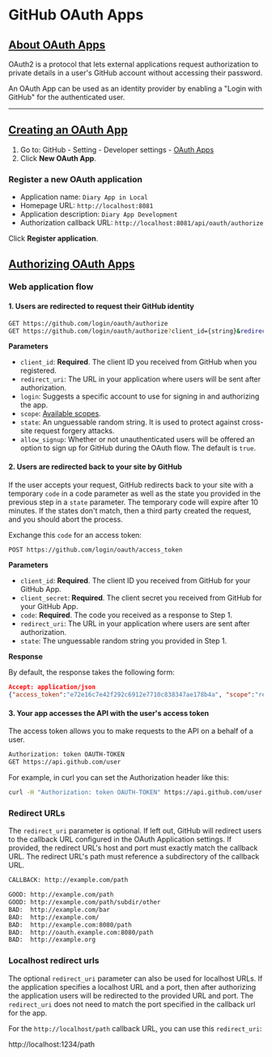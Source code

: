# GitHub OAuth Apps

## [About OAuth Apps](https://developer.github.com/apps/about-apps/#about-oauth-apps)

OAuth2 is a protocol that lets external applications request authorization to private details in a user's GitHub account without accessing their password.

An OAuth App can be used as an identity provider by enabling a "Login with GitHub" for the authenticated user.

---

## [Creating an OAuth App](https://developer.github.com/apps/building-oauth-apps/creating-an-oauth-app/)

1. Go to: GitHub - Setting - Developer settings - [OAuth Apps](https://github.com/settings/developers)
2. Click **New OAuth App**.

### Register a new OAuth application

- Application name: `Diary App in Local`
- Homepage URL: `http://localhost:8081`
- Application description: `Diary App Development`
- Authorization callback URL: `http://localhost:8081/api/oauth/authorize`

Click **Register application**.

## [Authorizing OAuth Apps](https://developer.github.com/apps/building-oauth-apps/authorizing-oauth-apps/)

### Web application flow

#### 1. Users are redirected to request their GitHub identity

```bash
GET https://github.com/login/oauth/authorize
GET https://github.com/login/oauth/authorize?client_id={string}&redirect_uri={string}&login={string}&scope={string}&state={string}&allow_signup={string}
```

**Parameters**

- `client_id`: **Required**. The client ID you received from GitHub when you registered.
- `redirect_uri`: The URL in your application where users will be sent after authorization.
- `login`: Suggests a specific account to use for signing in and authorizing the app.
- `scope`: [Available scopes](https://developer.github.com/apps/building-oauth-apps/understanding-scopes-for-oauth-apps/#available-scopes).
- `state`: An unguessable random string. It is used to protect against cross-site request forgery attacks.
- `allow_signup`: Whether or not unauthenticated users will be offered an option to sign up for GitHub during the OAuth flow. The default is `true`.

#### 2. Users are redirected back to your site by GitHub

If the user accepts your request, GitHub redirects back to your site with a temporary `code` in a code parameter as well as the state you provided in the previous step in a `state` parameter. The temporary code will expire after 10 minutes. If the states don't match, then a third party created the request, and you should abort the process.

Exchange this `code` for an access token:

```bash
POST https://github.com/login/oauth/access_token
```

**Parameters**

- `client_id`: **Required**. The client ID you received from GitHub for your GitHub App.
- `client_secret`: **Required**. The client secret you received from GitHub for your GitHub App.
- `code`: **Required**. The code you received as a response to Step 1.
- `redirect_uri`: The URL in your application where users are sent after authorization.
- `state`: The unguessable random string you provided in Step 1.

**Response**

By default, the response takes the following form:

```json
Accept: application/json
{"access_token":"e72e16c7e42f292c6912e7710c838347ae178b4a", "scope":"repo,gist", "token_type":"bearer"}
```

#### 3. Your app accesses the API with the user's access token

The access token allows you to make requests to the API on a behalf of a user.

```bash
Authorization: token OAUTH-TOKEN
GET https://api.github.com/user
```

For example, in curl you can set the Authorization header like this:

```bash
curl -H "Authorization: token OAUTH-TOKEN" https://api.github.com/user
```

### Redirect URLs

The `redirect_uri` parameter is optional. If left out, GitHub will redirect users to the callback URL configured in the OAuth Application settings. If provided, the redirect URL's host and port must exactly match the callback URL. The redirect URL's path must reference a subdirectory of the callback URL.

```bash
CALLBACK: http://example.com/path

GOOD: http://example.com/path
GOOD: http://example.com/path/subdir/other
BAD:  http://example.com/bar
BAD:  http://example.com/
BAD:  http://example.com:8080/path
BAD:  http://oauth.example.com:8080/path
BAD:  http://example.org
```

### Localhost redirect urls

The optional `redirect_uri` parameter can also be used for localhost URLs. If the application specifies a localhost URL and a port, then after authorizing the application users will be redirected to the provided URL and port. The `redirect_uri` does not need to match the port specified in the callback url for the app.

For the `http://localhost/path` callback URL, you can use this `redirect_uri`:

http://localhost:1234/path
